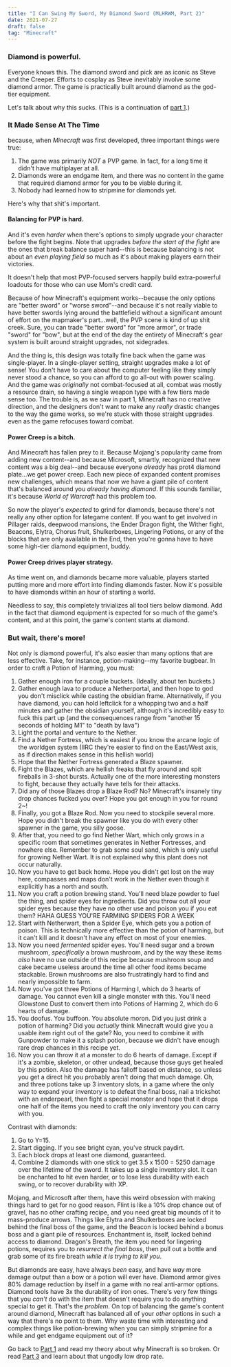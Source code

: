 ```yaml
---
title: "I Can Swing My Sword, My Diamond Sword (MLHRWM, Part 2)"
date: 2021-07-27
draft: false
tag: "Minecraft"
---
```


### Diamond is powerful.
Everyone knows this. The diamond sword and pick are as iconic as Steve and the Creeper. Efforts to cosplay as Steve inevitably involve some diamond armor. The game is practically built around diamond as the god-tier equipment.

Let's talk about why this sucks. (This is a continuation of [part 1](http://perfectly-spherical.com/posts/minecraft-part-1/).)

### It Made Sense At The Time
because, when *Minecraft* was first developed, three important things were true:
1. The game was primarily *NOT* a PVP game. In fact, for a long time it didn't have multiplayer at all.
2. Diamonds were an endgame item, and there was no content in the game that required diamond armor for you to be viable during it.
3. Nobody had learned how to stripmine for diamonds yet.

Here's why that shit's important.

#### Balancing for PVP is hard.
And it's even *harder* when there's options to simply upgrade your character before the fight begins. Note that upgrades *before the start of the fight* are the ones that break balance super hard--this is because balancing is not about an *even playing field* so much as it's about making players earn their victories.

<aside>It doesn't help that most PVP-focused servers happily build extra-powerful loadouts for those who can use Mom's credit card.</aside>

Because of how Minecraft's equipment works--because the only options are "better sword" or "worse sword"--and because it's not really viable to have better swords lying around the battlefield without a significant amount of effort on the mapmaker's part...well, the PVP scene is kind of up shit creek. Sure, you can trade "better sword" for "more armor", or trade "sword" for "bow", but at the end of the day the entirety of Minecraft's gear system is built around straight upgrades, not sidegrades. 

And the thing is, this design was totally fine back when the game was single-player. In a single-player setting, straight upgrades make a lot of sense! You don't have to care about the computer feeling like they simply never stood a chance, so you can afford to go all-out with power scaling. And the game was *originally* not combat-focused at all, combat was mostly a resource drain, so having a single weapon type with a few tiers made sense too. The trouble is, as we saw in part 1, Minecraft has no creative direction, and the designers don't want to make any *really* drastic changes to the way the game works, so we're stuck with those straight upgrades even as the game refocuses toward combat.

#### Power Creep is a bitch.
And Minecraft has fallen prey to it. Because Mojang's popularity came from adding new content--and because Microsoft, smartly, recognized that new content was a big deal--and because everyone *already* has prot4 diamond plate...we get power creep. Each new piece of expanded content promises new challenges, which means that now we have a giant pile of content that's balanced around you *already having diamond*. If this sounds familiar, it's because *World of Warcraft* had this problem too.

So now the player's *expected* to grind for diamonds, because there's not really any other option for lategame content. If you want to get involved in Pillager raids, deepwood mansions, the Ender Dragon fight, the Wither fight, Beacons, Elytra, Chorus fruit, Shulkerboxes, Lingering Potions, or any of the blocks that are only available in the End, then you're gonna have to have some high-tier diamond equipment, buddy.

#### Power Creep drives player strategy.
As time went on, and diamonds became more valuable, players started putting more and more effort into finding diamonds faster. Now it's possible to have diamonds within an hour of starting a world.

Needless to say, this completely trivializes all tool tiers below diamond. Add in the fact that diamond equipment is expected for so much of the game's content, and at this point, the game's content starts at diamond.

### But wait, there's more!
Not only is diamond powerful, it's also easier than many options that are less effective. Take, for instance, potion-making--my favorite bugbear. In order to craft a Potion of Harming, you must:
1. Gather enough iron for a couple buckets. (Ideally, about ten buckets.)
2. Gather enough lava to produce a Netherportal, and then hope to god you don't misclick while casting the obsidian frame. Alternatively, if you have diamond, you can hold leftclick for a whopping two and a half minutes and gather the obsidian yourself, although it's incredibly easy to fuck this part up (and the consequences range from "another 15 seconds of holding M1" to "death by lava")
3. Light the portal and venture to the Nether.
4. Find a Nether Fortress, which is easiest if you know the arcane logic of the worldgen system (IIRC they're easier to find on the East/West axis, as if direction makes sense in this hellish world)
5. Hope that the Nether Fortress generated a Blaze spawner.
6. Fight the Blazes, which are hellish freaks that fly around and spit fireballs in 3-shot bursts. Actually one of the more interesting monsters to fight, because they actually have tells for their attacks.
7. Did any of those Blazes drop a Blaze Rod? No? Minecraft's insanely tiny drop chances fucked you over? Hope you got enough in you for round 2~!
8. Finally, you got a Blaze Rod. Now you need to stockpile several more. Hope you didn't break the spawner like you do with every other spawner in the game, you silly goose.
9. After that, you need to go find Nether Wart, which only grows in a specific room that sometimes generates in Nether Fortresses, and nowhere else. Remember to grab some soul sand, which is only useful for growing Nether Wart. It is not explained why this plant does not occur naturally.
10. Now you have to get back home. Hope you didn't get lost on the way here, compasses and maps don't work in the Nether even though it explicitly has a north and south.
11. Now you craft a potion brewing stand. You'll need blaze powder to fuel the thing, and spider eyes for ingredients. Did you throw out all your spider eyes because they have no other use and poison you if you eat them? HAHA GUESS YOU'RE FARMING SPIDERS FOR A WEEK
12. Start with Netherwart, then a Spider Eye, which gets you a potion of poison. This is technically more effective than the potion of harming, but it can't kill and it doesn't have any effect on most of your enemies.
13. Now you need *fermented* spider eyes. You'll need sugar and a brown mushroom, *specifically* a brown mushroom, and by the way these items *also* have no use outside of this recipe because mushroom soup and cake became useless around the time all other food items became stackable. Brown mushrooms are also frustratingly hard to find and nearly impossible to farm.
14. Now you've got three Potions of Harming I, which do 3 hearts of damage. You cannot even kill a single monster with this. You'll need Glowstone Dust to convert them into Potions of Harming 2, which do 6 hearts of damage.
15. You doofus. You buffoon. You absolute moron. Did you just drink a potion of harming? Did you *actually* think Minecraft would give you a usable item right out of the gate? No, you need to combine it with Gunpowder to make it a splash potion, because we didn't have enough rare drop chances in this recipe yet.
16. Now you can throw it at a monster to do 6 hearts of damage. Except if it's a zombie, skeleton, or other undead, because those guys get healed by this potion. Also the damage has falloff based on distance, so unless you get a direct hit you probably aren't doing that much damage. Oh, and three potions take up 3 inventory slots, in a game where the only way to expand your inventory is to defeat the final boss, nail a trickshot with an enderpearl, then fight a special monster and hope that it drops one half of the items you need to craft the only inventory you can carry with you.

Contrast with diamonds:
1. Go to Y=15.
2. Start digging. If you see bright cyan, you've struck paydirt.
3. Each block drops at least one diamond, guaranteed.
4. Combine 2 diamonds with one stick to get 3.5 x 1500 = 5250 damage over the lifetime of the sword. It takes up a single inventory slot. It can be enchanted to hit even harder, or to lose less durability with each swing, or to recover durability with XP.

Mojang, and Microsoft after them, have this weird obsession with making things hard to get for no good reason. Flint is like a 10% drop chance out of gravel, has no other crafting recipe, and you need great big mounds of it to mass-produce arrows. Things like Elytra and Shulkerboxes are locked behind the final boss of the game, and the Beacon is locked behind a bonus boss and a giant pile of resources. Enchantment is, itself, locked behind access to diamond. Dragon's Breath, the item you need for lingering potions, requires you to *resurrect the final boss*, then pull out a bottle and grab some of its fire breath *while it is trying to kill you*.

But diamonds are easy, have always *been* easy, and have *way* more damage output than a bow or a potion will ever have. Diamond armor gives 80% damage reduction by itself in a game with no real anti-armor options. Diamond tools have 3x the durability of iron ones. There's very few things that you *can't* do with the item that doesn't require you to do anything special to get it. That's the *problem*. On top of balancing the game's content around diamond, Minecraft has balanced all of your *other* options in such a way that there's no point to them. Why waste time with interesting and complex things like potion-brewing when you can simply stripmine for a while and get endgame equipment out of it?

Go back to [Part 1](perfectly-spherical.com/posts/minecraft-part-1) and read my theory about why Minecraft is so broken. Or read [Part 3](perfectly-spherical.com/posts/minecraft-part-3) and learn about that ungodly low drop rate.